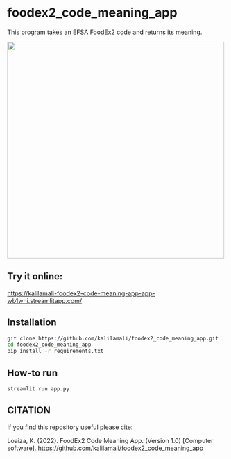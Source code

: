 # foodex2_code_meaning_app
This program takes an EFSA FoodEx2 code and returns its meaning.

<img src="https://github.com/kalilamali/foodex2_code_meaning_app/blob/main/app_image.png" width="500"/>

## Try it online:
https://kalilamali-foodex2-code-meaning-app-app-wb1wni.streamlitapp.com/


## Installation
```bash
git clone https://github.com/kalilamali/foodex2_code_meaning_app.git
cd foodex2_code_meaning_app
pip install -r requirements.txt
```
## How-to run
```bash
streamlit run app.py
```
## CITATION
If you find this repository useful please cite:

Loaiza, K. (2022). FoodEx2 Code Meaning App. (Version 1.0) [Computer software]. https://github.com/kalilamali/foodex2_code_meaning_app

